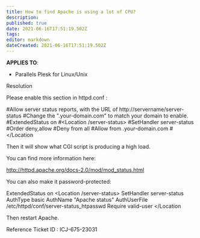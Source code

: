 ```yaml
---
title: How to find Apache is using a lot of CPU?
description: 
published: true
date: 2021-06-16T17:51:19.502Z
tags: 
editor: markdown
dateCreated: 2021-06-16T17:51:19.502Z
---
```


**APPLIES TO**:

- Parallels Plesk for Linux/Unix

Resolution

Please enable this section in httpd.conf :


#Allow server status reports, with the URL of
http://servername/server-status
#Change the ".your-domain.com" to match your domain to enable.
#ExtendedStatus on
#<Location /server-status>
#SetHandler server-status
#Order deny,allow
#Deny from all
#Allow from .your-domain.com
#</Location

Then it will show what CGI script is producing a high load.

You can find more information here:

http://httpd.apache.org/docs-2.0/mod/mod_status.html

You can also make it password-protected:

ExtendedStatus on
<Location /server-status>
SetHandler server-status
AuthType basic
AuthName "Apache status"
AuthUserFile /etc/httpd/conf/server-status_htpasswd
Require valid-user
</Location

Then restart Apache.

 

 

Reference Ticket ID : ICJ-675-23031